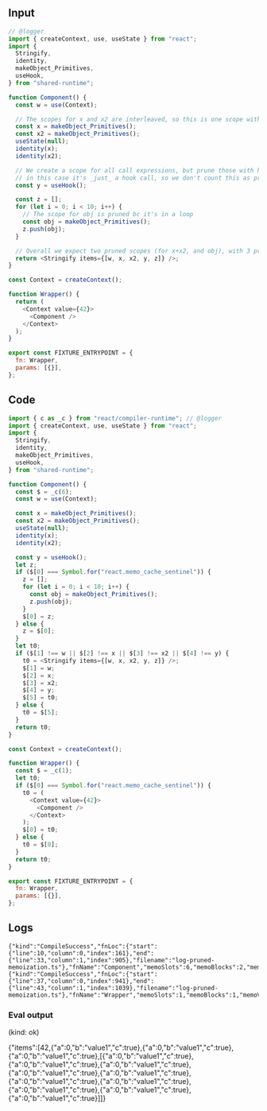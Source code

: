 
## Input

```javascript
// @logger
import { createContext, use, useState } from "react";
import {
  Stringify,
  identity,
  makeObject_Primitives,
  useHook,
} from "shared-runtime";

function Component() {
  const w = use(Context);

  // The scopes for x and x2 are interleaved, so this is one scope with two values
  const x = makeObject_Primitives();
  const x2 = makeObject_Primitives();
  useState(null);
  identity(x);
  identity(x2);

  // We create a scope for all call expressions, but prune those with hook calls
  // in this case it's _just_ a hook call, so we don't count this as pruned
  const y = useHook();

  const z = [];
  for (let i = 0; i < 10; i++) {
    // The scope for obj is pruned bc it's in a loop
    const obj = makeObject_Primitives();
    z.push(obj);
  }

  // Overall we expect two pruned scopes (for x+x2, and obj), with 3 pruned scope values.
  return <Stringify items={[w, x, x2, y, z]} />;
}

const Context = createContext();

function Wrapper() {
  return (
    <Context value={42}>
      <Component />
    </Context>
  );
}

export const FIXTURE_ENTRYPOINT = {
  fn: Wrapper,
  params: [{}],
};

```

## Code

```javascript
import { c as _c } from "react/compiler-runtime"; // @logger
import { createContext, use, useState } from "react";
import {
  Stringify,
  identity,
  makeObject_Primitives,
  useHook,
} from "shared-runtime";

function Component() {
  const $ = _c(6);
  const w = use(Context);

  const x = makeObject_Primitives();
  const x2 = makeObject_Primitives();
  useState(null);
  identity(x);
  identity(x2);

  const y = useHook();
  let z;
  if ($[0] === Symbol.for("react.memo_cache_sentinel")) {
    z = [];
    for (let i = 0; i < 10; i++) {
      const obj = makeObject_Primitives();
      z.push(obj);
    }
    $[0] = z;
  } else {
    z = $[0];
  }
  let t0;
  if ($[1] !== w || $[2] !== x || $[3] !== x2 || $[4] !== y) {
    t0 = <Stringify items={[w, x, x2, y, z]} />;
    $[1] = w;
    $[2] = x;
    $[3] = x2;
    $[4] = y;
    $[5] = t0;
  } else {
    t0 = $[5];
  }
  return t0;
}

const Context = createContext();

function Wrapper() {
  const $ = _c(1);
  let t0;
  if ($[0] === Symbol.for("react.memo_cache_sentinel")) {
    t0 = (
      <Context value={42}>
        <Component />
      </Context>
    );
    $[0] = t0;
  } else {
    t0 = $[0];
  }
  return t0;
}

export const FIXTURE_ENTRYPOINT = {
  fn: Wrapper,
  params: [{}],
};

```

## Logs

```
{"kind":"CompileSuccess","fnLoc":{"start":{"line":10,"column":0,"index":161},"end":{"line":33,"column":1,"index":905},"filename":"log-pruned-memoization.ts"},"fnName":"Component","memoSlots":6,"memoBlocks":2,"memoValues":2,"prunedMemoBlocks":2,"prunedMemoValues":3}
{"kind":"CompileSuccess","fnLoc":{"start":{"line":37,"column":0,"index":941},"end":{"line":43,"column":1,"index":1039},"filename":"log-pruned-memoization.ts"},"fnName":"Wrapper","memoSlots":1,"memoBlocks":1,"memoValues":1,"prunedMemoBlocks":0,"prunedMemoValues":0}
```
      
### Eval output
(kind: ok) <div>{"items":[42,{"a":0,"b":"value1","c":true},{"a":0,"b":"value1","c":true},{"a":0,"b":"value1","c":true},[{"a":0,"b":"value1","c":true},{"a":0,"b":"value1","c":true},{"a":0,"b":"value1","c":true},{"a":0,"b":"value1","c":true},{"a":0,"b":"value1","c":true},{"a":0,"b":"value1","c":true},{"a":0,"b":"value1","c":true},{"a":0,"b":"value1","c":true},{"a":0,"b":"value1","c":true},{"a":0,"b":"value1","c":true}]]}</div>
